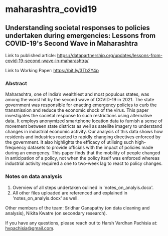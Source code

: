 # maharashtra_covid19

## Understanding societal responses to policies undertaken during emergencies: Lessons from COVID-19's Second Wave in Maharashtra

Link to published article: https://datapartnership.org/updates/lessons-from-covid-19-second-wave-in-maharashtra/

Link to Working Paper: https://bit.ly/3Tb2Y4p

### Abstract

Maharashtra, one of India’s wealthiest and most populous states, was among the worst hit by the second wave of COVID-19 in 2021. The state government was responsible for enacting emergency policies to curb the transmission and reduce the economic shock of the virus. This paper investigates the societal response to such restrictions using alternative data. It employs anonymized smartphone location data to furnish a sense of movement between state districts as well as satellite imagery to understand changes in industrial economic activity. Our analysis of this data shows how residents and industries reacted to rapidly changing directives enforced by the government. It also highlights the efficacy of utilising such high-frequency datasets to provide officials with the impact of policies made during an emergency. This paper finds that the mobility of people changed in anticipation of a policy, not when the policy itself was enforced whereas industrial activity required a one to two-week lag to react to policy changes.


### Notes on data analysis

1. Overview of all steps undertaken oulined in 'notes_on_analyis.docx'.
2. All other files uploaded are referenced and explained in 'notes_on_analyis.docx' as well.

Other members of the team: Sridhar Ganapathy (on data cleaning and analysis), Nikita Kwatre (on secondary research). 

If you have any questions, please reach out to Harsh Vardhan Pachisia at: hvpachisia@gmail.com. 
